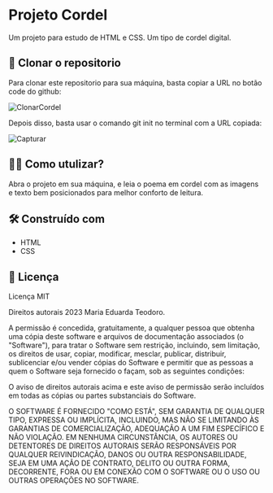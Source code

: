 # Projeto Cordel

Um projeto para estudo de HTML e CSS. Um tipo de cordel digital.

## 🚀 Clonar o repositorio

Para clonar este repositorio para sua máquina, basta copiar a URL no botão code do github:


![ClonarCordel](https://github.com/maria18-ai/projeto-cordel/assets/131560480/dcc83276-19a8-4c8c-88da-eccb4ed020bd)


Depois disso, basta usar o comando git init no terminal com a URL copiada: 


![Capturar](https://github.com/maria18-ai/projeto-cordel/assets/131560480/04482b9d-e649-433d-9b2e-839a8acf41c2)



## 👩‍💻 Como utulizar?
Abra o projeto em sua máquina, e leia o poema em cordel com as imagens e texto bem posicionados para melhor conforto de leitura. 


## 🛠️ Construído com

- HTML
- CSS

## 📄 Licença

Licença MIT

Direitos autorais  2023 Maria Eduarda Teodoro.

A permissão é concedida, gratuitamente, a qualquer pessoa que obtenha uma cópia deste software e arquivos de documentação associados (o "Software"), para tratar o Software sem restrição, incluindo, sem limitação, os direitos de usar, copiar, modificar, mesclar, publicar, distribuir, sublicenciar e/ou vender cópias do Software e permitir que as pessoas a quem o Software seja fornecido o façam, sob as seguintes condições:

O aviso de direitos autorais acima e este aviso de permissão serão incluídos em todas as cópias ou partes substanciais do Software.

O SOFTWARE É FORNECIDO "COMO ESTÁ", SEM GARANTIA DE QUALQUER TIPO, EXPRESSA OU IMPLÍCITA, INCLUINDO, MAS NÃO SE LIMITANDO ÀS GARANTIAS DE COMERCIALIZAÇÃO, ADEQUAÇÃO A UM FIM ESPECÍFICO E NÃO VIOLAÇÃO. EM NENHUMA CIRCUNSTÂNCIA, OS AUTORES OU DETENTORES DE DIREITOS AUTORAIS SERÃO RESPONSÁVEIS POR QUALQUER REIVINDICAÇÃO, DANOS OU OUTRA RESPONSABILIDADE, SEJA EM UMA AÇÃO DE CONTRATO, DELITO OU OUTRA FORMA, DECORRENTE, FORA OU EM CONEXÃO COM O SOFTWARE OU O USO OU OUTRAS OPERAÇÕES NO SOFTWARE.

